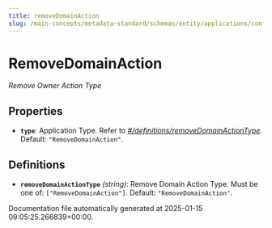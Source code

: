 ```yaml
---
title: removeDomainAction
slug: /main-concepts/metadata-standard/schemas/entity/applications/configuration/external/automator/removedomainaction
---
```


# RemoveDomainAction

*Remove Owner Action Type*

## Properties

- **`type`**: Application Type. Refer to *[#/definitions/removeDomainActionType](#definitions/removeDomainActionType)*. Default: `"RemoveDomainAction"`.
## Definitions

- **`removeDomainActionType`** *(string)*: Remove Domain Action Type. Must be one of: `["RemoveDomainAction"]`. Default: `"RemoveDomainAction"`.


Documentation file automatically generated at 2025-01-15 09:05:25.266839+00:00.
